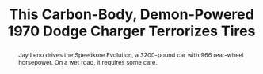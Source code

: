 ---
category: news
title: This Carbon-Body, Demon-Powered 1970 Dodge Charger Terrorizes Tires
abstract: Jay Leno drives the Speedkore Evolution, a 3200-pound car with 966 rear-wheel horsepower. On a wet road, it requires some care.
publishedDateTime: 2019-03-11T14:19:30Z
sourceUrl: http://www.roadandtrack.com/car-culture/classic-cars/a26782979/speedkore-evolution-carbon-dodge-charger-jay-leno/
type: article

provider:
  name: Road & Track
  id: V_AA8XXC3_global
tags:
  - Autos

images: 
  - url: assets/images/2019/3/This-Carbon-Body,-Demon-Powered-1970-Dodge-Charger-Terrorizes-Tires-1.jpg
    width: 1200
    height: 600
    quality: 100
    title: Carbon-Body, Demon-Powered Charger Roasts Tires
    attribution: 
    focalRegion:
      x1: 500
      x2: 500
      y1: 340
      y2: 340

---